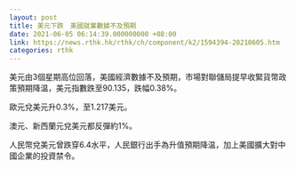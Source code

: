 ```yaml
---
layout: post
title: 美元下跌　美國就業數據不及預期
date: 2021-06-05 06:14:39.000000000 +08:00
link: https://news.rthk.hk/rthk/ch/component/k2/1594394-20210605.htm
categories: rthk
---
```


美元由3個星期高位回落，美國經濟數據不及預期，市場對聯儲局提早收緊貨幣政策預期降温，美元指數跌至90.135，跌幅0.38%。

歐元兌美元升0.3%，至1.217美元。

澳元、新西蘭元兌美元都反彈約1%。

人民幣兌美元曾跌穿6.4水平，人民銀行出手為升值預期降温，加上美國擴大對中國企業的投資禁令。
